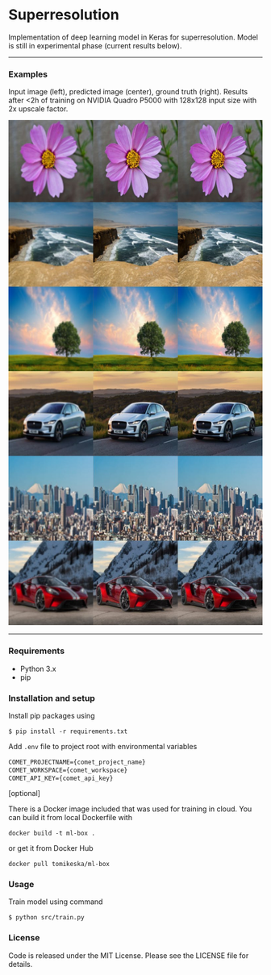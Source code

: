# Superresolution

Implementation of deep learning model in Keras for superresolution. Model is still in experimental phase (current results below).

---

### Examples

Input image (left), predicted image (center), ground truth (right). Results after <2h of training on NVIDIA Quadro P5000 with 128x128 input size with 2x upscale factor.

![](resources/preview.jpg)

---

### Requirements

- Python 3.x
- pip

### Installation and setup

Install pip packages using
```
$ pip install -r requirements.txt
```

Add `.env` file to project root with environmental variables
```
COMET_PROJECTNAME={comet_project_name}
COMET_WORKSPACE={comet_workspace}
COMET_API_KEY={comet_api_key}
```

[optional]

There is a Docker image included that was used for training in cloud. You can build it from local Dockerfile with
```
docker build -t ml-box .
```
or get it from Docker Hub
```
docker pull tomikeska/ml-box
```

### Usage

Train model using command
```
$ python src/train.py
```

### License

Code is released under the MIT License. Please see the LICENSE file for details.
